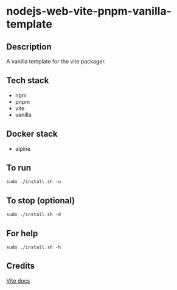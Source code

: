 # nodejs-web-vite-pnpm-vanilla-template

## Description
A vanilla template for the vite packager.

## Tech stack
- npm
- pnpm
- vite
- vanilla

## Docker stack
- alpine

## To run
`sudo ./install.sh -u`

## To stop (optional)
`sudo ./install.sh -d`

## For help
`sudo ./install.sh -h`

## Credits
[Vite docs](https://vitejs.dev/guide/)